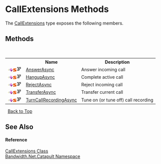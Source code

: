 ﻿# CallExtensions Methods
 

The <a href ="T_Bandwidth_Net_Catapult_CallExtensions.md">CallExtensions</a> type exposes the following members.


## Methods
&nbsp;<table><tr><th></th><th>Name</th><th>Description</th></tr><tr><td>![Public method](media/pubmethod.gif "Public method")![Static member](media/static.gif "Static member")![Code example](media/CodeExample.png "Code example")</td><td><a href ="M_Bandwidth_Net_Catapult_CallExtensions_AnswerAsync.md">AnswerAsync</a></td><td>
Answer incoming call</td></tr><tr><td>![Public method](media/pubmethod.gif "Public method")![Static member](media/static.gif "Static member")![Code example](media/CodeExample.png "Code example")</td><td><a href ="M_Bandwidth_Net_Catapult_CallExtensions_HangupAsync.md">HangupAsync</a></td><td>
Complete active call</td></tr><tr><td>![Public method](media/pubmethod.gif "Public method")![Static member](media/static.gif "Static member")![Code example](media/CodeExample.png "Code example")</td><td><a href ="M_Bandwidth_Net_Catapult_CallExtensions_RejectAsync.md">RejectAsync</a></td><td>
Reject incoming call</td></tr><tr><td>![Public method](media/pubmethod.gif "Public method")![Static member](media/static.gif "Static member")![Code example](media/CodeExample.png "Code example")</td><td><a href ="M_Bandwidth_Net_Catapult_CallExtensions_TransferAsync.md">TransferAsync</a></td><td>
Transfer current call</td></tr><tr><td>![Public method](media/pubmethod.gif "Public method")![Static member](media/static.gif "Static member")![Code example](media/CodeExample.png "Code example")</td><td><a href ="M_Bandwidth_Net_Catapult_CallExtensions_TurnCallRecordingAsync.md">TurnCallRecordingAsync</a></td><td>
Tune on (or tune off) call recording</td></tr></table>&nbsp;
<a href="#callextensions-methods">Back to Top</a>

## See Also


#### Reference
<a href ="T_Bandwidth_Net_Catapult_CallExtensions.md">CallExtensions Class</a><br /><a href ="N_Bandwidth_Net_Catapult.md">Bandwidth.Net.Catapult Namespace</a><br />